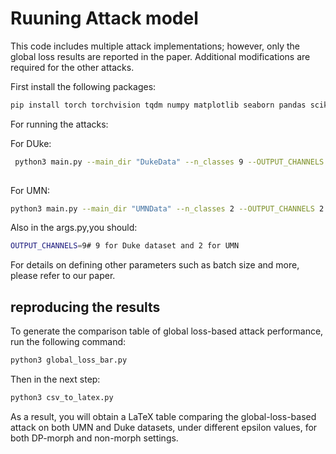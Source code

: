 # Ruuning Attack model
This code includes multiple attack implementations; however, only the global loss results are reported in the paper. Additional modifications are required for the other attacks.

First install the following packages:

```bash
pip install torch torchvision tqdm numpy matplotlib seaborn pandas scikit-learn scipy kornia opacus pillow
```

For running the attacks:

For DUke:

```bash
 python3 main.py --main_dir "DukeData" --n_classes 9 --OUTPUT_CHANNELS 9 --DPSGD True --epsilon 8 --morphology True --operation "open" 
 
```
For UMN:

```bash
python3 main.py --main_dir "UMNData" --n_classes 2 --OUTPUT_CHANNELS 2 --DPSGD True --epsilon 8 --morphology True --operation "open" 
 ```
Also in the args.py,you should:
```bash
OUTPUT_CHANNELS=9# 9 for Duke dataset and 2 for UMN
```

For details on defining other parameters such as batch size and more, please refer to our paper.


## reproducing the results

To generate the comparison table of global loss-based attack performance, run the following command:

```bash
python3 global_loss_bar.py 
```
Then in the next step:
```bash
python3 csv_to_latex.py
```

As a result, you will obtain a LaTeX table comparing the global-loss-based attack on both UMN and Duke datasets, under different epsilon values, for both DP-morph and non-morph settings.